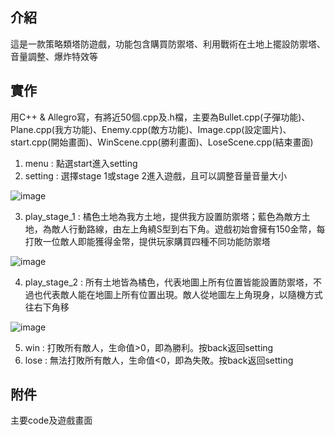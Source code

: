 ## 介紹 
這是一款策略類塔防遊戲，功能包含購買防禦塔、利用戰術在土地上擺設防禦塔、音量調整、爆炸特效等
## 實作 
用C++ & Allegro寫，有將近50個.cpp及.h檔，主要為Bullet.cpp(子彈功能)、Plane.cpp(我方功能)、Enemy.cpp(敵方功能)、Image.cpp(設定圖片)、start.cpp(開始畫面)、WinScene.cpp(勝利畫面)、LoseScene.cpp(結束畫面)
1. menu : 點選start進入setting
2. setting : 選擇stage 1或stage 2進入遊戲，且可以調整音量音量大小

![image](https://user-images.githubusercontent.com/56677419/202917222-9aa14c9a-ddca-48a2-b472-70e9b8f4a1cc.png)

3. play_stage_1 : 橘色土地為我方土地，提供我方設置防禦塔；藍色為敵方土地，為敵人行動路線，由左上角繞S型到右下角。遊戲初始會擁有150金幣，每打敗一位敵人即能獲得金幣，提供玩家購買四種不同功能防禦塔

![image](https://user-images.githubusercontent.com/56677419/202917163-8f3f5d10-5ef9-4fb0-af68-df1b84de28ea.png)

4. play_stage_2 : 所有土地皆為橘色，代表地圖上所有位置皆能設置防禦塔，不過也代表敵人能在地圖上所有位置出現。敵人從地圖左上角現身，以隨機方式往右下角移

![image](https://user-images.githubusercontent.com/56677419/202917199-15fea5bb-2684-4207-8f2a-361d60a31ca0.png)

5. win : 打敗所有敵人，生命值>0，即為勝利。按back返回setting
6. lose : 無法打敗所有敵人，生命值<0，即為失敗。按back返回setting
## 附件
主要code及遊戲畫面
